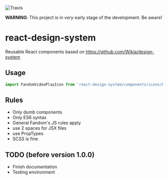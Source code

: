 ![Travis](https://img.shields.io/travis/Wikia/react-design-system/master.svg?style=flat-square)

**WARNING**: This project is in *very* early stage of the development. Be aware!

# react-design-system
Reusable React components based on https://github.com/Wikia/design-system

## Usage

```js
import FandomVideoPlayIcon from 'react-design-system/components/icons/FandomVideoPlayIcon';
```

## Rules
- Only dumb components
- Only ES6 syntax
- General Fandom's JS rules apply
- use 2 spaces for JSX files
- use PropTypes
- SCSS is fine

## TODO (before version 1.0.0)
- Finish documentation
- Testing environment
